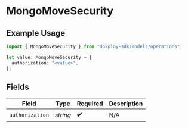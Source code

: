 # MongoMoveSecurity

## Example Usage

```typescript
import { MongoMoveSecurity } from "dokploy-sdk/models/operations";

let value: MongoMoveSecurity = {
  authorization: "<value>",
};
```

## Fields

| Field              | Type               | Required           | Description        |
| ------------------ | ------------------ | ------------------ | ------------------ |
| `authorization`    | *string*           | :heavy_check_mark: | N/A                |